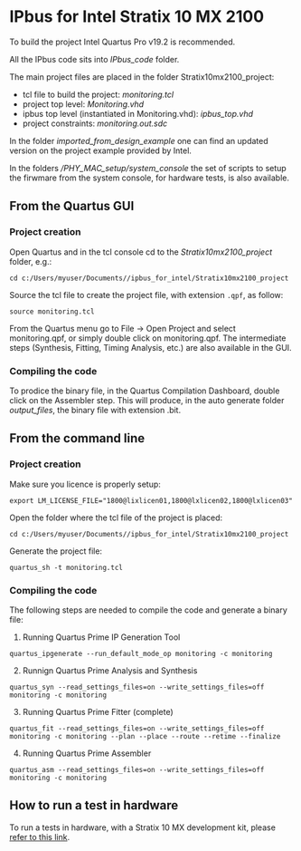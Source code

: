 # IPbus for Intel Stratix 10 MX 2100

To build the project Intel Quartus Pro v19.2 is recommended.

All the IPbus code sits into _IPbus_code_ folder.

The main project files are placed in the folder Stratix10mx2100_project:

- tcl file to build the project: _monitoring.tcl_
- project top level: _Monitoring.vhd_
- ipbus top level (instantiated in Monitoring.vhd): _ipbus_top.vhd_
- project constraints: _monitoring.out.sdc_

In the folder _imported_from_design_example_ one can find an updated version on the project example provided by Intel.

In the folders _/PHY_MAC_setup/system_console_ the set of scripts to setup the firwmare from the system console, for hardware tests, is also available.

## From the Quartus GUI

### Project creation

Open Quartus and in the tcl console cd to the _Stratix10mx2100_project_ folder, e.g.:

`cd c:/Users/myuser/Documents//ipbus_for_intel/Stratix10mx2100_project`

Source the tcl file to create the project file, with extension `.qpf`, as follow:

`source monitoring.tcl`

From the Quartus menu go to File -> Open Project and select monitoring.qpf, or simply double click on monitoring.qpf.
The intermediate steps (Synthesis, Fitting, Timing Analysis, etc.) are also available in the GUI.

### Compiling the code

To prodice the binary file, in the Quartus Compilation Dashboard, double click on the Assembler step.
This will produce, in the auto generate folder _output_files_, the binary file with extension .bit.

## From the command line

### Project creation

Make sure you licence is properly setup:

`export LM_LICENSE_FILE="1800@lixlicen01,1800@lxlicen02,1800@lxlicen03"`

Open the folder where the tcl file of the project is placed:

`cd c:/Users/myuser/Documents//ipbus_for_intel/Stratix10mx2100_project`

Generate the project file:

`quartus_sh -t monitoring.tcl`

### Compiling the code

The following steps are needed to compile the code and generate a binary file:

1. Running Quartus Prime IP Generation Tool 

`quartus_ipgenerate --run_default_mode_op monitoring -c monitoring`

2. Runnign Quartus Prime Analysis and Synthesis

`quartus_syn --read_settings_files=on --write_settings_files=off monitoring -c monitoring`

3. Running Quartus Prime Fitter (complete)

`quartus_fit --read_settings_files=on --write_settings_files=off monitoring -c monitoring --plan --place --route --retime --finalize`

4. Running Quartus Prime Assembler

`quartus_asm --read_settings_files=on --write_settings_files=off monitoring -c monitoring`


## How to run a test in hardware

To run a tests in hardware, with a Stratix 10 MX development kit, please [refer to this link](http://prm-fw-docs.web.cern.ch/03_hw_testing/02_ethernet_standalone_tests/).







